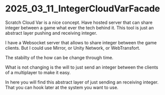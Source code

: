 # 2025_03_11_IntegerCloudVarFacade
Scratch Cloud Var is a nice concept. Have hosted server that can share integer between a game what ever the tech behind it. This tool is just an abstract layer pushing and receiving integer.

I have a Websocket server that allows to share integer between the game clients. 
But I could use Mirror, or Unity Network, or WebTransfort.

The stabilty of the how can be change through time.

What is not changing is the will to just send an integer between the clients of a multiplayer to make it easy.

In here you will find this abstract layer of just sending an receiving integer.
That you can hook later at the system you want to use.
